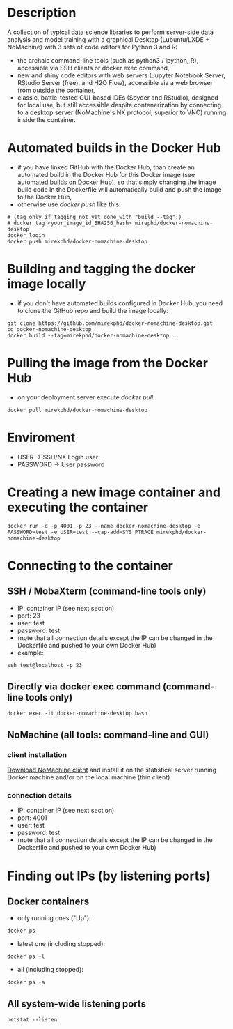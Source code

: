 # Description
A collection of typical data science libraries to perform server-side data analysis and model training with a graphical Desktop (Lubuntu/LXDE + NoMachine) with 3 sets of code editors for Python 3 and R: 
- the archaic command-line tools (such as python3 / ipython, R), accessible via SSH clients or docker exec command,
- new and shiny code editors with web servers (Jupyter Notebook Server, RStudio Server (free), and H2O Flow), accessible via a web browser from outside the container,
- classic, battle-tested GUI-based IDEs (Spyder and RStudio), designed for local use, but still accessible despite contenerization by connecting to a desktop server (NoMachine's NX protocol, superior to VNC) running inside the container.

# Automated builds in the Docker Hub

- if you have linked GitHub with the Docker Hub, than create an automated build in the Docker Hub for this Docker image (see [automated builds on Docker Hub](https://docs.docker.com/docker-hub/builds/)), so that simply changing the image build code in the Dockerfile will automatically build and push the image to the Docker Hub,
- otherwise use _docker push_ like this:
```
# (tag only if tagging not yet done with "build --tag":)
# docker tag <your_image_id_SHA256_hash> mirephd/docker-nomachine-desktop
docker login
docker push mirekphd/docker-nomachine-desktop
```

# Building and tagging the docker image locally
- if you don't have automated builds configured in Docker Hub, you need to clone the GitHub repo and build the image locally:
```
git clone https://github.com/mirekphd/docker-nomachine-desktop.git
cd docker-nomachine-desktop
docker build --tag=mirekphd/docker-nomachine-desktop .
```

# Pulling the image from the Docker Hub
- on your deployment server execute _docker pull:_
```
docker pull mirekphd/docker-nomachine-desktop
```

# Enviroment
- USER -> SSH/NX Login user
- PASSWORD -> User password

# Creating a new image container and executing the container
```
docker run -d -p 4001 -p 23 --name docker-nomachine-desktop -e PASSWORD=test -e USER=test --cap-add=SYS_PTRACE mirekphd/docker-nomachine-desktop
```

# Connecting to the container

## SSH / MobaXterm (command-line tools only)
- IP: container IP (see next section)
- port: 23
- user: test 
- password: test 
- (note that all connection details except the IP can be changed in the Dockerfile and pushed to your own Docker Hub)
- example:
```
ssh test@localhost -p 23	
```

## Directly via docker exec command (command-line tools only)
```
docker exec -it docker-nomachine-desktop bash
```

## NoMachine (all tools: command-line and GUI)

### client installation
 [Download NoMachine client](https://www.nomachine.com/download) and install it on the statistical server running Docker machine and/or on the local machine (thin client) 

### connection details
- IP: container IP (see next section)
- port: 4001
- user: test
- password: test
- (note that all connection details except the IP can be changed in the Dockerfile and pushed to your own Docker Hub)

# Finding out IPs (by listening ports)
## Docker containers
- only running ones ("Up"):
```
docker ps
```
- latest one (including stopped):
```
docker ps -l
```
- all (including stopped):
```
docker ps -a 
```
## All system-wide listening ports
```
netstat --listen
```


